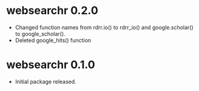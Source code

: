 # websearchr 0.2.0

* Changed function names from rdrr.io() to rdrr_io() and google.scholar() to google_scholar().
* Deleted google_hits() function

# websearchr 0.1.0

* Initial package released.
